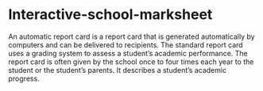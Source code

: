 # Interactive-school-marksheet
An automatic report card is a report card that is generated automatically by computers and can be delivered to recipients. The standard report card uses a grading system to assess a student’s academic performance. The report card is often given by the school once to four times each year to the student or the student’s parents. It describes a student’s academic progress.
